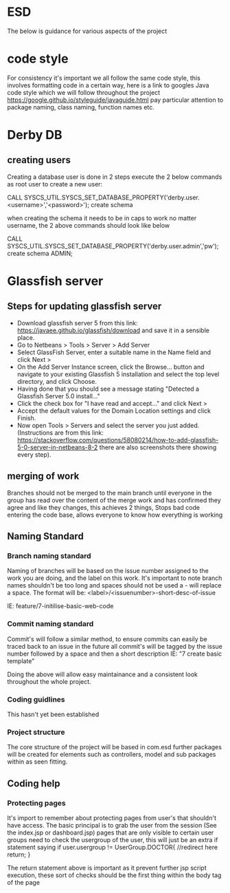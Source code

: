 # ESD
The below is guidance for various aspects of the project

# code style
For consistency it's important we all follow the same code style, this involves formatting code in a certain way, here is a link to googles Java code style which we will follow throughout the project https://google.github.io/styleguide/javaguide.html pay particular attention to package naming, class naming, function names etc. 

# Derby DB
## creating users
Creating a database user is done in 2 steps execute the 2 below commands as root user to create a new user:

CALL SYSCS_UTIL.SYSCS_SET_DATABASE_PROPERTY('derby.user.\<username\>','\<password\>');
create schema <USERNAME>

when creating the schema it needs to be in caps to work no matter username, the 2 above commands should look like below

CALL SYSCS_UTIL.SYSCS_SET_DATABASE_PROPERTY('derby.user.admin','pw');
create schema ADMIN;

# Glassfish server
## Steps for updating glassfish server
- Download glassfish server 5 from this link: https://javaee.github.io/glassfish/download and save it in a sensible place.
- Go to Netbeans > Tools > Server > Add Server
- Select GlassFish Server, enter a suitable name in the Name field and click Next >
- On the Add Server Instance screen, click the Browse... button and navigate to your existing Glassfish 5 installation and select the top level directory, and click Choose.
- Having done that you should see a message stating "Detected a Glassfish Server 5.0 install..."
- Click the check box for "I have read and accept..." and click Next >
- Accept the default values for the Domain Location settings and click Finish.
- Now open Tools > Servers and select the server you just added.
(Instructions are from this link: https://stackoverflow.com/questions/58080214/how-to-add-glassfish-5-0-server-in-netbeans-8-2 
there are also screenshots there showing every step).

## merging of work
Branches should not be merged to the main branch until everyone in the group has read over the content of the merge work and has confirmed they agree and like they changes, this achieves 2 things, Stops bad code entering the code base, allows everyone to know how everything is working
## Naming Standard
### Branch naming standard
Naming of branches will be based on the issue number assigned to the work you are doing, and the label on this work. It's important to note branch names shouldn't be too long and spaces should not be used a - will replace a space. The format will be:
\<label\>/\<issuenumber\>-short-desc-of-issue 

IE: feature/7-initilise-basic-web-code

### Commit naming standard
Commit's will follow a similar method, to ensure commits can easily be traced back to an issue in the future all commit's will be tagged by the issue number followed by a space and then a short description IE:
"7 create basic template"

Doing the above will allow easy maintainance and a consistent look throughout the whole project.

### Coding guidlines
This hasn't yet been established

### Project structure
The core structure of the project will be based in com.esd further packages will be created for elements such as controllers, model and sub packages within as seen fitting.

## Coding help

### Protecting pages
It's import to remember about protecting pages from user's that shouldn't have access. The basic principal is to grab the user from the session (See the index.jsp or dashboard.jsp) pages that are only visible to certain user groups need to check the usergroup of the user, this will just be an extra if statement saying 
if user.usergroup != UserGroup.DOCTOR{
    //redirect here
    return;
}

The return statement above is important as it prevent further jsp script execution, these sort of checks should be the first thing within the body tag of the page
